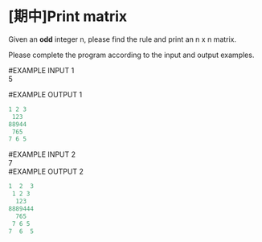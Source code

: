 # [期中]Print matrix

Given an **odd** integer n, please find the rule and print an n x n matrix.  

Please complete the program according to the input and output examples.

#EXAMPLE INPUT 1  
5  

#EXAMPLE OUTPUT 1  
```C
1 2 3  
 123   
88944  
 765   
7 6 5  
```

#EXAMPLE INPUT 2  
7  
#EXAMPLE OUTPUT 2  
```C
1  2  3  
 1 2 3   
  123    
8889444  
  765    
 7 6 5   
7  6  5    
```
